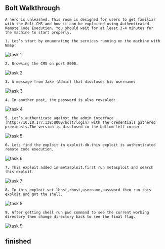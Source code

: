 ## Bolt Walkthrough

`A hero is unleashed.
This room is designed for users to get familiar with the Bolt CMS and how it can be exploited using Authenticated Remote Code Execution. You should wait for at least 3-4 minutes for the machine to start properly.`

`1. Let’s start by enumerating the services running on the machine with Nmap:`


![task 1](https://github.com/geeksniper/my-TryHackMe-Writeups/blob/a8f049e70953850ae0a662ea8cd1d60c52125980/Bolt-walkthrough/bolt-img/1.nmapscan.png)


`2. Browsing the CMS on port 8000.`


![task 2](https://github.com/geeksniper/my-TryHackMe-Writeups/blob/eddb5c5a59ed82de67c04d6993fcba9feb83db6d/Bolt-walkthrough/bolt-img/2.cms.png)


`3. A message from Jake (Admin) that discloses his username:`


![task 3](https://github.com/geeksniper/my-TryHackMe-Writeups/blob/eddb5c5a59ed82de67c04d6993fcba9feb83db6d/Bolt-walkthrough/bolt-img/3.username.png)


`4. In another post, the password is also revealed:`


![task 4](https://github.com/geeksniper/my-TryHackMe-Writeups/blob/eddb5c5a59ed82de67c04d6993fcba9feb83db6d/Bolt-walkthrough/bolt-img/4.%20password.png)


`5. Let’s authenticate against the admin interface (http://10.10.177.138:8000/bolt/login) with the credentials gathered previously.The version is disclosed in the bottom left corner.`


![task 5](https://github.com/geeksniper/my-TryHackMe-Writeups/blob/eddb5c5a59ed82de67c04d6993fcba9feb83db6d/Bolt-walkthrough/bolt-img/5.cmsversion.png)


`6. Lets find the exploit in exploit-db.this exploit is authenticated remote code execution.`


![task 6](https://github.com/geeksniper/my-TryHackMe-Writeups/blob/eddb5c5a59ed82de67c04d6993fcba9feb83db6d/Bolt-walkthrough/bolt-img/6.exploitdb-search.png)


`7. This exploit added in metasploit.first run metasploit and search this exploit.`


![task 7](https://github.com/geeksniper/my-TryHackMe-Writeups/blob/eddb5c5a59ed82de67c04d6993fcba9feb83db6d/Bolt-walkthrough/bolt-img/7.msfboltsearch.png)


`8. In this exploit set lhost,rhost,username,password then run this exploit and got the shell.`


![task 8](https://github.com/geeksniper/my-TryHackMe-Writeups/blob/eddb5c5a59ed82de67c04d6993fcba9feb83db6d/Bolt-walkthrough/bolt-img/8.gotshell.png)


`9. After getting shell run pwd command to see the current working directory then change directory back to see the final flag.`


![task 9](https://github.com/geeksniper/my-TryHackMe-Writeups/blob/eddb5c5a59ed82de67c04d6993fcba9feb83db6d/Bolt-walkthrough/bolt-img/9.flag.png)


## finished









